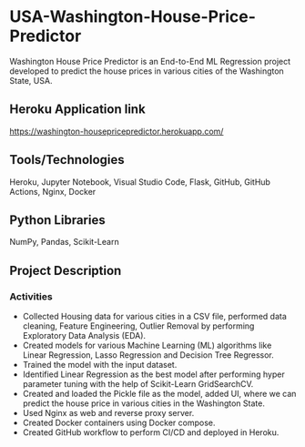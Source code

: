 # USA-Washington-House-Price-Predictor

Washington House Price Predictor is an End-to-End ML Regression project developed to 
predict the house prices in various cities of the Washington State, USA.

## Heroku Application link

https://washington-housepricepredictor.herokuapp.com/

## Tools/Technologies

  Heroku, Jupyter Notebook, Visual Studio Code, Flask, GitHub, GitHub 
Actions, Nginx, Docker

## Python Libraries

NumPy, Pandas, Scikit-Learn

## Project Description

### Activities
  
- Collected Housing data for various cities in a CSV file, performed data cleaning, 
Feature Engineering, Outlier Removal by performing Exploratory Data Analysis (EDA).
- Created models for various Machine Learning (ML) algorithms like Linear Regression, 
Lasso Regression and Decision Tree Regressor.
- Trained the model with the input dataset.
- Identified Linear Regression as the best model after performing hyper parameter 
tuning with the help of Scikit-Learn GridSearchCV.
- Created and loaded the Pickle file as the model, added UI, where we can predict the
house price in various cities in the Washington State.
- Used Nginx as web and reverse proxy server.
- Created Docker containers using Docker compose.
- Created GitHub workflow to perform CI/CD and deployed in Heroku.

